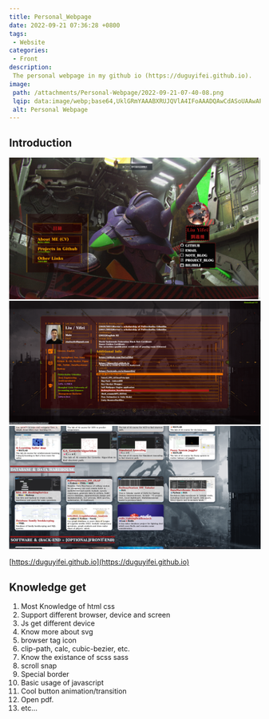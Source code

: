 ```yaml
---
title: Personal_Webpage
date: 2022-09-21 07:36:28 +0800
tags:
 - Website
categories:
 - Front
description: 
 The personal webpage in my github io (https://duguyifei.github.io).
image:
 path: /attachments/Personal-Webpage/2022-09-21-07-40-08.png
 lqip: data:image/webp;base64,UklGRmYAAABXRUJQVlA4IFoAAADQAwCdASoUAAwAPxFysFAsJqSisAgBgCIJYwC7ACFDLhycrza7AAAA/sy82NbIuy1cgszTRC1ehIP8qeeorEhzV2r0cju1BG46xNj7ukopVMUyOdjVJM88AAA=
 alt: Personal Webpage
---
```


## Introduction

![alt text](/attachments/Personal-Webpage/2022-09-21-07-40-08.png)
![alt text](/attachments/Personal-Webpage/image.png)
![alt text](/attachments/Personal-Webpage/image1.png)

[https://duguyifei.github.io](https://duguyifei.github.io)

## Knowledge get
1. Most Knowledge of html css
2. Support different browser, device and screen
3. Js get different device
4. Know more about svg
5. browser tag icon
6. clip-path, calc, cubic-bezier, etc.
7. Know the existance of scss sass
8. scroll snap
9. Special border
10. Basic usage of javascript
11. Cool button animation/transition
12. Open pdf.
13. etc...
